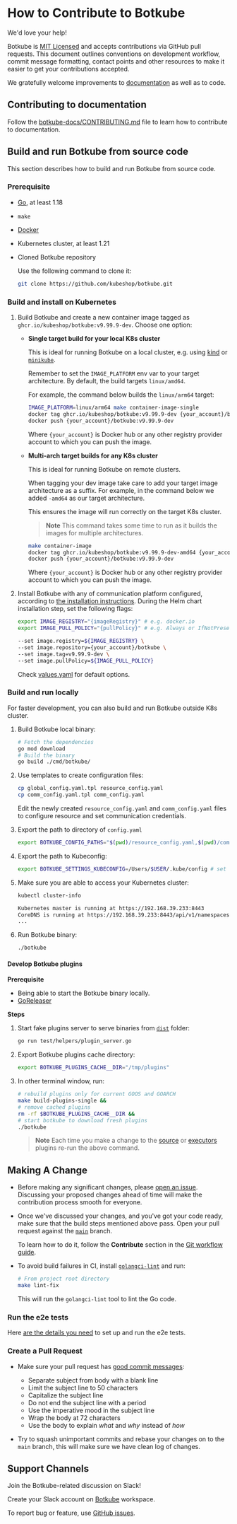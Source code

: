 # How to Contribute to Botkube

We'd love your help!

Botkube is [MIT Licensed](LICENSE) and accepts contributions via GitHub pull requests. This document outlines conventions on development workflow, commit message formatting, contact points and other resources to make it easier to get your contributions accepted.

We gratefully welcome improvements to [documentation](https://docs.botkube.io/ "Go to documentation site") as well as to code.

## Contributing to documentation

Follow the [botkube-docs/CONTRIBUTING.md](https://github.com/kubeshop/botkube-docs/blob/main/CONTRIBUTING.md) file to learn how to contribute to documentation.

## Build and run Botkube from source code

This section describes how to build and run Botkube from source code.

### Prerequisite

- [Go](https://go.dev), at least 1.18
- `make`
- [Docker](https://docs.docker.com/install/)
- Kubernetes cluster, at least 1.21
- Cloned Botkube repository

   Use the following command to clone it:
   ```sh
   git clone https://github.com/kubeshop/botkube.git
   ```

### Build and install on Kubernetes

1. Build Botkube and create a new container image tagged as `ghcr.io/kubeshop/botkube:v9.99.9-dev`. Choose one option:

   - **Single target build for your local K8s cluster**

     This is ideal for running Botkube on a local cluster, e.g. using [kind](https://kind.sigs.k8s.io) or [`minikube`](https://minikube.sigs.k8s.io/docs/).

     Remember to set the `IMAGE_PLATFORM` env var to your target architecture. By default, the build targets `linux/amd64`.

     For example, the command below builds the `linux/arm64` target:

        ```sh
        IMAGE_PLATFORM=linux/arm64 make container-image-single
        docker tag ghcr.io/kubeshop/botkube:v9.99.9-dev {your_account}/botkube:v9.99.9-dev
        docker push {your_account}/botkube:v9.99.9-dev
        ```
        Where `{your_account}` is Docker hub or any other registry provider account to which you can push the image.

   - **Multi-arch target builds for any K8s cluster**

     This is ideal for running Botkube on remote clusters.

     When tagging your dev image take care to add your target image architecture as a suffix. For example, in the command below we added `-amd64` as our target architecture.

     This ensures the image will run correctly on the target K8s cluster.

     > **Note**
     > This command takes some time to run as it builds the images for multiple architectures.

     ```sh
     make container-image
     docker tag ghcr.io/kubeshop/botkube:v9.99.9-dev-amd64 {your_account}/botkube:v9.99.9-dev
     docker push {your_account}/botkube:v9.99.9-dev
     ```

     Where `{your_account}` is Docker hub or any other registry provider account to which you can push the image.

2. Install Botkube with any of communication platform configured, according to [the installation instructions](https://docs.botkube.io/installation/). During the Helm chart installation step, set the following flags:

   ```sh
   export IMAGE_REGISTRY="{imageRegistry}" # e.g. docker.io
   export IMAGE_PULL_POLICY="{pullPolicy}" # e.g. Always or IfNotPresent

   --set image.registry=${IMAGE_REGISTRY} \
   --set image.repository={your_account}/botkube \
   --set image.tag=v9.99.9-dev \
   --set image.pullPolicy=${IMAGE_PULL_POLICY}
   ```

   Check [values.yaml](./helm/botkube/values.yaml) for default options.

### Build and run locally

For faster development, you can also build and run Botkube outside K8s cluster.

1. Build Botkube local binary:

   ```sh
   # Fetch the dependencies
   go mod download
   # Build the binary
   go build ./cmd/botkube/
   ```

2. Use templates to create configuration files:

   ```sh
   cp global_config.yaml.tpl resource_config.yaml
   cp comm_config.yaml.tpl comm_config.yaml
   ```

   Edit the newly created `resource_config.yaml` and `comm_config.yaml` files to configure resource and set communication credentials.

3. Export the path to directory of `config.yaml`

   ```sh
   export BOTKUBE_CONFIG_PATHS="$(pwd)/resource_config.yaml,$(pwd)/comm_config.yaml"
   ```

4. Export the path to Kubeconfig:

   ```sh
   export BOTKUBE_SETTINGS_KUBECONFIG=/Users/$USER/.kube/config # set custom path if necessary
   ```

5. Make sure you are able to access your Kubernetes cluster:

   ```sh
   kubectl cluster-info
   ```
   ```sh
   Kubernetes master is running at https://192.168.39.233:8443
   CoreDNS is running at https://192.168.39.233:8443/api/v1/namespaces/kube-system/services/kube-dns:dns/proxy
   ...
   ```

6. Run Botkube binary:

   ```sh
   ./botkube
   ```

#### Develop Botkube plugins

**Prerequisite**

- Being able to start the Botkube binary locally.
- [GoReleaser](https://goreleaser.com/install/)

**Steps**

1. Start fake plugins server to serve binaries from [`dist`](dist) folder:

   ```bash
   go run test/helpers/plugin_server.go
   ```

2. Export Botkube plugins cache directory:

   ```bash
   export BOTKUBE_PLUGINS_CACHE__DIR="/tmp/plugins"
   ```

3. In other terminal window, run:

   ```bash
   # rebuild plugins only for current GOOS and GOARCH
   make build-plugins-single &&
   # remove cached plugins
   rm -rf $BOTKUBE_PLUGINS_CACHE__DIR &&
   # start botkube to download fresh plugins
   ./botkube
   ```

   > **Note**
   > Each time you make a change to the [source](cmd/source) or [executors](cmd/executor) plugins re-run the above command.

## Making A Change

- Before making any significant changes, please [open an issue](https://github.com/kubeshop/botkube/issues). Discussing your proposed changes ahead of time will make the contribution process smooth for everyone.

- Once we've discussed your changes, and you've got your code ready, make sure that the build steps mentioned above pass. Open your pull request against the [`main`](https://github.com/kubeshop/botkube/tree/main) branch.

  To learn how to do it, follow the **Contribute** section in the [Git workflow guide](./git-workflow.md).

- To avoid build failures in CI, install [`golangci-lint`](https://golangci-lint.run/usage/install/) and run:

  ```sh
  # From project root directory
  make lint-fix
  ```
  This will run the `golangci-lint` tool to lint the Go code.

### Run the e2e tests

Here [are the details you need](./test/README.md) to set up and run the e2e tests.

### Create a Pull Request

- Make sure your pull request has [good commit messages](https://chris.beams.io/posts/git-commit/):
  - Separate subject from body with a blank line
  - Limit the subject line to 50 characters
  - Capitalize the subject line
  - Do not end the subject line with a period
  - Use the imperative mood in the subject line
  - Wrap the body at 72 characters
  - Use the body to explain _what_ and _why_ instead of _how_

- Try to squash unimportant commits and rebase your changes on to the `main` branch, this will make sure we have clean log of changes.

## Support Channels

Join the Botkube-related discussion on Slack!

Create your Slack account on [Botkube](https://join.botkube.io) workspace.

To report bug or feature, use [GitHub issues](https://github.com/kubeshop/botkube/issues/new/choose).
